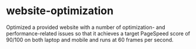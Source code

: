 # website-optimization
Optimized a provided website with a number of optimization- and performance-related issues so that it achieves a target PageSpeed score of 90/100 on both laptop and mobile and runs at 60 frames per second.
